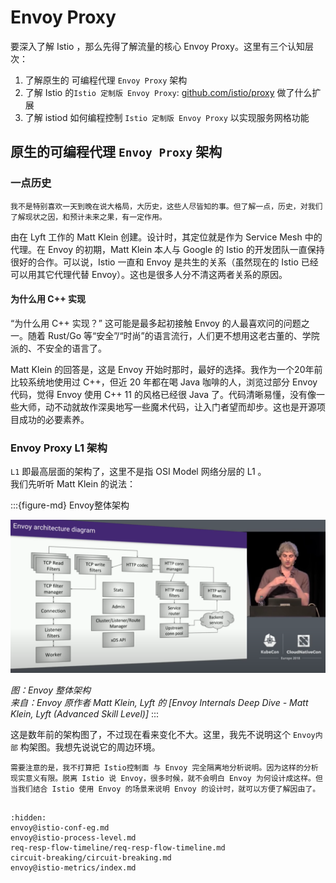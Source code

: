 # Envoy Proxy

要深入了解 Istio ，那么先得了解流量的核心 Envoy Proxy。这里有三个认知层次：
1. 了解原生的 可编程代理 `Envoy Proxy` 架构
2. 了解 Istio 的`Istio 定制版 Envoy Proxy`: [github.com/istio/proxy](https://github.com/istio/proxy) 做了什么扩展
3. 了解 istiod 如何编程控制 `Istio 定制版 Envoy Proxy` 以实现服务网格功能

## 原生的可编程代理 `Envoy Proxy` 架构

### 一点历史

```{note}
我不是特别喜欢一天到晚在说大格局，大历史，这些人尽皆知的事。但了解一点，历史，对我们了解现状之因，和预计未来之果，有一定作用。
```


由在 Lyft 工作的 Matt Klein 创建。设计时，其定位就是作为 Service Mesh 中的代理。在 Envoy 的初期，Matt Klein 本人与 Google 的 Istio 的开发团队一直保持很好的合作。可以说，Istio 一直和 Envoy 是共生的关系（虽然现在的 Istio 已经可以用其它代理代替 Envoy）。这也是很多人分不清这两者关系的原因。

#### 为什么用 C++ 实现

“为什么用 C++ 实现？” 这可能是最多起初接触 Envoy 的人最喜欢问的问题之一。随着 Rust/Go 等“安全”/“时尚”的语言流行，人们更不想用这老古董的、学院派的、不安全的语言了。

Matt Klein 的回答是，这是 Envoy 开始时那时，最好的选择。我作为一个20年前比较系统地使用过 C++，但近 20 年都在喝 Java 咖啡的人，浏览过部分 Envoy 代码，觉得 Envoy 使用 C++ 11 的风格已经很 Java 了。代码清晰易懂，没有像一些大师，动不动就故作深奥地写一些魔术代码，让入门者望而却步。这也是开源项目成功的必要素养。


### Envoy Proxy L1 架构

`L1` 即最高层面的架构了，这里不是指 OSI Model 网络分层的 L1 。  
我们先听听 Matt Klein 的说法：

:::{figure-md} Envoy整体架构

<img src="index.assets/envoy_arch_l1.png" alt="Envoy 整体架构">

*图：Envoy 整体架构*  
*来自：Envoy 原作者 Matt Klein, Lyft 的 [Envoy Internals Deep Dive - Matt Klein, Lyft (Advanced Skill Level)]*
:::

这是数年前的架构图了，不过现在看来变化不大。这里，我先不说明这个 `Envoy内部` 构架图。我想先说说它的周边环境。

```{warning}
需要注意的是，我不打算把 Istio控制面 与 Envoy 完全隔离地分析说明。因为这样的分析现实意义有限。脱离 Istio 说 Envoy，很多时候，就不会明白 Envoy 为何设计成这样。但当我们结合 Istio 使用 Envoy 的场景来说明 Envoy 的设计时，就可以方便了解因由了。
```

##

```{toctree}
:hidden:
envoy@istio-conf-eg.md
envoy@istio-process-level.md
req-resp-flow-timeline/req-resp-flow-timeline.md
circuit-breaking/circuit-breaking.md
envoy@istio-metrics/index.md
```